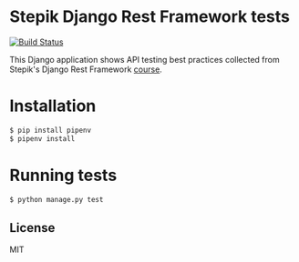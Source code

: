 # Stepik Django Rest Framework tests
[![Build Status](https://travis-ci.com/k0t3n/stepik_drf_tests.svg?branch=master)](https://travis-ci.com/k0t3n/stepik_drf_tests)

This Django application shows API testing best practices collected from Stepik's Django Rest Framework [course](https://stepik.org/course/73594/).

# Installation
```sh
$ pip install pipenv
$ pipenv install
```

# Running tests
```sh
$ python manage.py test
```

## License
MIT
